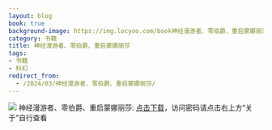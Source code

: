 ```yaml
---
layout: blog
book: true
background-image: https://img.locyoo.com/book神经漫游者、零伯爵、重启蒙娜丽莎.jpg
category: 书籍
title: 神经漫游者、零伯爵、重启蒙娜丽莎
tags:
- 书籍
- 科幻
redirect_from:
  - /2024/03/神经漫游者、零伯爵、重启蒙娜丽莎/
---
```

![](https://img.locyoo.com/book神经漫游者、零伯爵、重启蒙娜丽莎.jpg)
神经漫游者、零伯爵、重启蒙娜丽莎: <a name = "ref1" href="https://url18.ctfile.com/f/50983618-1353911473-9b0c85?p=3619">点击下载</a>，访问密码请点击右上方“关于”自行查看